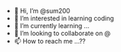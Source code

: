 - 👋 Hi, I’m @sum200
- 👀 I’m interested in learning coding
- 🌱 I’m currently learning ...
- 💞️ I’m looking to collaborate on @
- 📫 How to reach me ...?? 

<!---
sum200/sum200 is a ✨ special ✨ repository because its `README.md` (this file) appears on your GitHub profile.
You can click the Preview link to take a look at your changes.
--->

